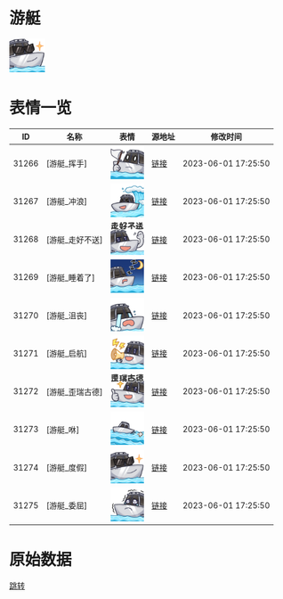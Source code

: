 # 游艇

<img src="./cover.png" height="60" alt="cover" />

# 表情一览

|ID|名称|表情|源地址|修改时间|
|----|----|----|----|----|
|31266|[游艇_挥手]|<img src="./pic/031266_%5B游艇_挥手%5D.png" height="60" alt="挥手"/>|[链接](https://i0.hdslb.com/bfs/garb/item/5ba7c33290b3c8a2ca97a44e4139aee8ec617ef7.png)|2023-06-01 17:25:50|
|31267|[游艇_冲浪]|<img src="./pic/031267_%5B游艇_冲浪%5D.png" height="60" alt="冲浪"/>|[链接](https://i0.hdslb.com/bfs/garb/item/3404eff232010557646cc3b1fd7adb3866cadbf1.png)|2023-06-01 17:25:50|
|31268|[游艇_走好不送]|<img src="./pic/031268_%5B游艇_走好不送%5D.png" height="60" alt="走好不送"/>|[链接](https://i0.hdslb.com/bfs/garb/item/4cebf2faac97b9a109ed9e575dde23834866bd77.png)|2023-06-01 17:25:50|
|31269|[游艇_睡着了]|<img src="./pic/031269_%5B游艇_睡着了%5D.png" height="60" alt="睡着了"/>|[链接](https://i0.hdslb.com/bfs/garb/item/549a7f85ad354db6c3293968e36fcf5e963f6d34.png)|2023-06-01 17:25:50|
|31270|[游艇_沮丧]|<img src="./pic/031270_%5B游艇_沮丧%5D.png" height="60" alt="沮丧"/>|[链接](https://i0.hdslb.com/bfs/garb/item/776177dc490515f72a9832e7311955b549867883.png)|2023-06-01 17:25:50|
|31271|[游艇_启航]|<img src="./pic/031271_%5B游艇_启航%5D.png" height="60" alt="启航"/>|[链接](https://i0.hdslb.com/bfs/garb/item/048fe4449ad5765bbc5418662ea5fdae3b29fc1d.png)|2023-06-01 17:25:50|
|31272|[游艇_歪瑞古德]|<img src="./pic/031272_%5B游艇_歪瑞古德%5D.png" height="60" alt="歪瑞古德"/>|[链接](https://i0.hdslb.com/bfs/garb/item/74970b512eb6b666c80e649727753bdbad72a954.png)|2023-06-01 17:25:50|
|31273|[游艇_咻]|<img src="./pic/031273_%5B游艇_咻%5D.png" height="60" alt="咻"/>|[链接](https://i0.hdslb.com/bfs/garb/item/6812b76e0d9dc16ef91ecefa512708e6df6d4e8d.png)|2023-06-01 17:25:50|
|31274|[游艇_度假]|<img src="./pic/031274_%5B游艇_度假%5D.png" height="60" alt="度假"/>|[链接](https://i0.hdslb.com/bfs/garb/item/13bb6fa8325d7b0d25123436ca0cb8ca28efffd3.png)|2023-06-01 17:25:50|
|31275|[游艇_委屈]|<img src="./pic/031275_%5B游艇_委屈%5D.png" height="60" alt="委屈"/>|[链接](https://i0.hdslb.com/bfs/garb/item/f436b1bc35b7b22fcbc1c6ada88348f3b7df76c4.png)|2023-06-01 17:25:50|

# 原始数据

[跳转](./raw.json)

